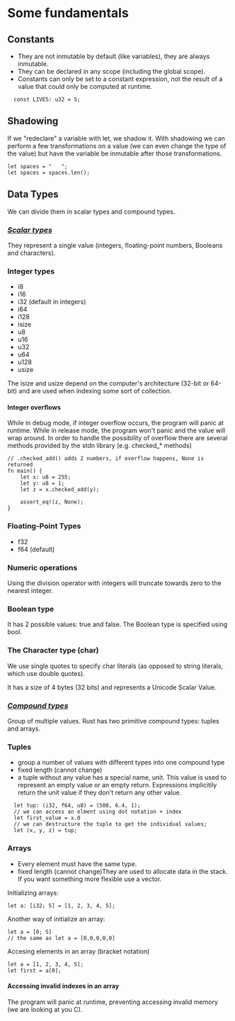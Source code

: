 # Some fundamentals
## Constants
- They are not inmutable by default (like variables), they are always inmutable.
- They can be declared in any scope (including the global scope).
- Constants can only be set to a constant expression, not the result of a value that could only be computed at runtime. 
```
  const LIVES: u32 = 5;
```

## Shadowing
If we "redeclare" a variable with let, we shadow it.
With shadowing we can perform a few transformations on a value (we can even change the type of the value) but have the variable be inmutable after those transformations. 
```
let spaces = "   ";
let spaces = spaces.len();
```

## Data Types
We can divide them in scalar types and compound types.

### ***<ins>Scalar types</ins>***
They represent a single value (integers, floating-point numbers, Booleans and characters).
### Integer types
- i8
- i16
- i32 (default in integers)
- i64
- i128
- isize 
- u8
- u16
- u32
- u64
- u128
- usize

The isize and usize depend on the computer's architecture (32-bit or 64-bit) and are used when indexing some sort of collection.

#### Integer overflows 
While in debug mode, if integer overflow occurs, the program will panic at runtime. While in release mode, the program won't panic and the value will wrap around. In order to handle the possibility of overflow there are several methods provided by the stdn library (e.g. checked_* methods)

```
// .checked_add() adds 2 numbers, if overflow happens, None is returned
fn main() {
    let x: u8 = 255;
    let y: u8 = 1;
    let z = x.checked_add(y);

    assert_eq!(z, None);
}
```

### Floating-Point Types
- f32 
- f64 (default)

### Numeric operations 
Using the division operator with integers will truncate towards zero to the nearest integer.

### Boolean type
It has 2 possible values: true and false. The Boolean type is specified using bool.

### The Character type (char)
We use single quotes to specify char literals (as opposed to string literals, which use double quotes).

It has a size of 4 bytes (32 bits) and represents a Unicode Scalar Value. 

### ***<ins>Compound types</ins>***
Group of multiple values. Rust has two primitive compound types: tuples and arrays. 

### Tuples
- group a number of values with different types into one compound type
- fixed length (cannot change)
- a tuple without any value has a special name, unit. This value is used to represent an empty value or an empty return. Expressions implicitily return the unit value if they don't return any other value.

```
  let tup: (i32, f64, u8) = (500, 6.4, 1);
  // we can access an elment using dot notation + index
  let first_value = x.0
  // we can destructure the tuple to get the individual values;
  let (x, y, z) = tup;
```
### Arrays
- Every element must have the same type.
- fixed length (cannot change)They are used to allocate data in the stack. If you want something more flexible use a vector.

Initializing arrays:
```
let a: [i32; 5] = [1, 2, 3, 4, 5];
```

Another way of initialize an array:
```
let a = [0; 5] 
// the same as let a = [0,0,0,0,0]
```

Accesing elements in an array (bracket notation)

```
let a = [1, 2, 3, 4, 5];
let first = a[0];
```

#### Accessing invalid indexes in an array
The program will panic at runtime, preventing accessing invalid memory (we are looking at you C).